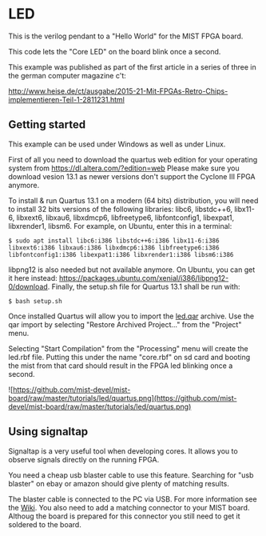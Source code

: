 LED
===

This is the verilog pendant to a "Hello World" for the MIST FPGA
board.

This code lets the "Core LED" on the board blink once a second.

This example was published as part of the first article in a series
of three in the german computer magazine c't:

http://www.heise.de/ct/ausgabe/2015-21-Mit-FPGAs-Retro-Chips-implementieren-Teil-1-2811231.html

Getting started
---------------

This example can be used under Windows as well as under Linux.

First of all you need to download the quartus web edition for your operating
system from https://dl.altera.com/?edition=web Please make sure you download
vesion 13.1 as newer versions don't support the Cyclone III FPGA anymore.

To install & run Quartus 13.1 on a modern (64 bits) distribution, you will need to
install 32 bits versions of the following libraries: 
libc6, libstdc++6, libx11-6, libxext6, libxau6, libxdmcp6, libfreetype6, libfontconfig1,
libexpat1, libxrender1, libsm6. For example, on Ubuntu, enter this in a terminal:
```
$ sudo apt install libc6:i386 libstdc++6:i386 libx11-6:i386 libxext6:i386 libxau6:i386 libxdmcp6:i386 libfreetype6:i386 libfontconfig1:i386 libexpat1:i386 libxrender1:i386 libsm6:i386
```
libpng12 is also needed but not available anymore. On Ubuntu, you can get it here instead:
 https://packages.ubuntu.com/xenial/i386/libpng12-0/download.
Finally, the setup.sh file for Quartus 13.1 shall be run with:
```
$ bash setup.sh
```

Once installed Quartus will allow you to import the [led.qar](https://github.com/mist-devel/mist-board/raw/master/tutorials/led/led.qar) archive. Use the qar import by selecting "Restore Archived Project..." from the "Project" menu.

Selecting "Start Compilation" from the "Processing" menu will create the led.rbf
file. Putting this under the name "core.rbf" on sd card and booting the
mist from that card should result in the FPGA led blinking once a second.

![https://github.com/mist-devel/mist-board/raw/master/tutorials/led/quartus.png](https://github.com/mist-devel/mist-board/raw/master/tutorials/led/quartus.png)

Using signaltap
---------------

Signaltap is a very useful tool when developing cores. It allows you to observe
signals directly on the running FPGA. 

You need a cheap usb blaster cable to use this feature. Searching for "usb blaster"
on ebay or amazon should give plenty of matching results.

The blaster cable is connected to the PC via USB. For more information see the
[Wiki](https://github.com/mist-devel/mist-board/wiki/UsingAByteBlaster). You also
need to add a matching connector to your MIST board. Althoug the board is prepared
for this connector you still need to get it soldered to the board. 
